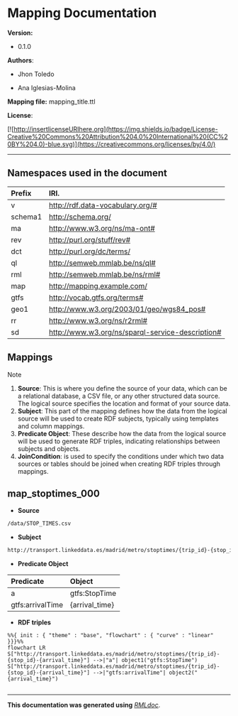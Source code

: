 
# Mapping Documentation
   

**Version:**

* 0.1.0
   
**Authors**:

    
* Jhon Toledo
   
    
* Ana Iglesias-Molina
   

**Mapping file:**
mapping_title.ttl


**License**:

[![http://insertlicenseURIhere.org](https://img.shields.io/badge/License-Creative%20Commons%20Attribution%204.0%20International%20(CC%20BY%204.0)-blue.svg)](https://creativecommons.org/licenses/by/4.0/)



------


## **Namespaces used in the document**

| Prefix       |               IRI.                   |
| :----------- | :----------------------------------  |
| v     | http://rdf.data-vocabulary.org/# |
| schema1     | http://schema.org/ |
| ma     | http://www.w3.org/ns/ma-ont# |
| rev     | http://purl.org/stuff/rev# |
| dct     | http://purl.org/dc/terms/ |
| ql     | http://semweb.mmlab.be/ns/ql# |
| rml     | http://semweb.mmlab.be/ns/rml# |
| map     | http://mapping.example.com/ |
| gtfs     | http://vocab.gtfs.org/terms# |
| geo1     | http://www.w3.org/2003/01/geo/wgs84_pos# |
| rr     | http://www.w3.org/ns/r2rml# |
| sd     | http://www.w3.org/ns/sparql-service-description# |



## Mappings
>[!NOTE]
>1. **Source**: This is where you define the source of your data, which can be a relational database, a CSV file, or any other structured data source. The logical source specifies the location and format of your source data.
>2. **Subject**: This part of the mapping defines how the data from the logical source will be used to create RDF subjects, typically using templates and column mappings.
>3. **Predicate Object**: These describe how the data from the logical source will be used to generate RDF triples, indicating relationships between subjects and objects.
>4. **JoinCondition**: is used to specify the conditions under which two data sources or tables should be joined when creating RDF triples through mappings.


## map_stoptimes_000
- **Source**

```bash
/data/STOP_TIMES.csv
``` 
- **Subject**
```bash
http://transport.linkeddata.es/madrid/metro/stoptimes/{trip_id}-{stop_id}-{arrival_time}
``` 
- **Predicate Object**

| Predicate | Object |
|:----------|:-------|
| a | gtfs:StopTime |
| gtfs:arrivalTime | {arrival_time} |
- **RDF triples**
```mermaid
%%{ init : { "theme" : "base", "flowchart" : { "curve" : "linear" }}}%%
flowchart LR
S["http://transport.linkeddata.es/madrid/metro/stoptimes/{trip_id}-{stop_id}-{arrival_time}"] -->|"a"| object1("gtfs:StopTime")
S["http://transport.linkeddata.es/madrid/metro/stoptimes/{trip_id}-{stop_id}-{arrival_time}"] -->|"gtfs:arrivalTime"| object2("{arrival_time}")
    
``` 




----

**This documentation was generated using**  *[RMLdoc](https://oeg-upm.github.io/rmldoc/)*.
